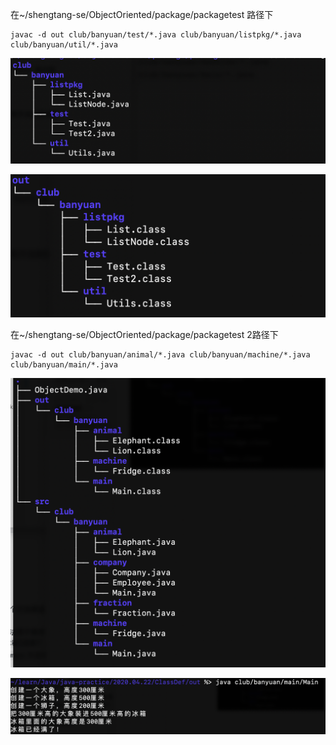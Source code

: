 在~/shengtang-se/ObjectOriented/package/packagetest 路径下
```
javac -d out club/banyuan/test/*.java club/banyuan/listpkg/*.java club/banyuan/util/*.java
```

![](https://github.com/Sunxiao1995/learn/blob/master/photo/18.png)



![](https://github.com/Sunxiao1995/learn/blob/master/photo/19.png)



在~/shengtang-se/ObjectOriented/package/packagetest 2路径下

```
javac -d out club/banyuan/animal/*.java club/banyuan/machine/*.java club/banyuan/main/*.java
```

![](https://github.com/Sunxiao1995/learn/blob/master/photo/20.png)

![](https://github.com/Sunxiao1995/learn/blob/master/photo/21.png)

